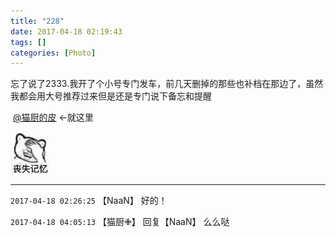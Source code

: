 ```yaml
---
title: "228"
date: 2017-04-18 02:19:43
tags: []
categories: [Photo]
---
```


<p>忘了说了2333.我开了个小号专门发车，前几天删掉的那些也补档在那边了，虽然我都会用大号推荐过来但是还是专门说下备忘和提醒</p> 
<p>&nbsp;<a target="_blank" loftermentionblogid="516795458" href="http://www.lofter.com/mentionredirect.do?blogId=516795458"  >@猫厨的皮</a>&nbsp;←就这里</p>

![](https://raw.githubusercontent.com/alicewish/meowchain247/master/img_cVZNdzJtQk9JV2U2Q0JGS1hnTGU0UVFyN0Z1R2M1ZkYvNU85akN4dWNUQnlEOEd4eHU0cWJRPT0.jpg)

---

`2017-04-18 02:26:25` 【NaaN】 好的！

`2017-04-18 04:05:13` 【猫厨✙】 回复【NaaN】 么么哒
